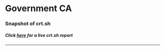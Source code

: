# Government CA
### Snapshot of crt.sh
##### Click [here](https://crt.sh/?q=53BAA90BC386A09A6B9109C8894ECC8FB31F9E8F8D1296A49C984D373168A23B) for a live crt.sh report

---
